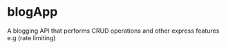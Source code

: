 # blogApp
A blogging API that performs CRUD operations and other express features e.g (rate limiting)  
